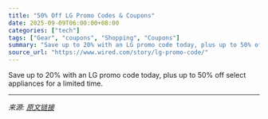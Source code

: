 ```yaml
---
title: "50% Off LG Promo Codes & Coupons"
date: 2025-09-09T06:00:00+08:00
categories: ["tech"]
tags: ["Gear", "coupons", "Shopping", "Coupons"]
summary: "Save up to 20% with an LG promo code today, plus up to 50% off select appliances for a limited time."
source_url: "https://www.wired.com/story/lg-promo-code/"
---
```


Save up to 20% with an LG promo code today, plus up to 50% off select appliances for a limited time.

---

*来源: [原文链接](https://www.wired.com/story/lg-promo-code/)*
